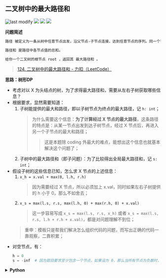 ## 二叉树中的最大路径和
<!--START_SECTION:badge-->

![last modify](https://img.shields.io/static/v1?label=last%20modify&message=2025-07-08%2016%3A53%3A13&color=yellowgreen&style=flat-square)
[![](https://img.shields.io/static/v1?label=&message=%E5%9B%B0%E9%9A%BE&color=yellow&style=flat-square)](../../../README.md#困难)
[![](https://img.shields.io/static/v1?label=&message=LeetCode&color=green&style=flat-square)](../../../README.md#leetcode)
[![](https://img.shields.io/static/v1?label=&message=%E6%A0%91%E5%BD%A2%E9%80%92%E5%BD%92&color=blue&style=flat-square)](../../../README.md#树形递归)

<!--END_SECTION:badge-->
<!--info
tags: [TreeDP]
source: LeetCode
level: 困难
number: '0124'
name: 二叉树中的最大路径和
companies: []
-->

<summary><b>问题简述</b></summary>

```txt
路径 被定义为一条从树中任意节点出发，沿父节点-子节点连接，达到任意节点的序列。同一个节点在一条路径序列中 至多出现一次 。该路径 至少包含一个 节点，且不一定经过根节点。

路径和 是路径中各节点值的总和。

给你一个二叉树的根节点 root ，返回其 最大路径和 。
```
> [124. 二叉树中的最大路径和 - 力扣（LeetCode）](https://leetcode-cn.com/problems/binary-tree-maximum-path-sum/)

<!-- 
<details><summary><b>详细描述</b></summary>

```txt
```

</details>
-->


<!-- <div align="center"><img src="../../../_assets/xxx.png" height="300" /></div> -->

<summary><b>思路：树形DP</b></summary>

- 考虑对以 X 为头结点的树，为了求得最大路径和，需要从左右子树获取哪些信息？
- 根据要求，显然需要知道：
    1. 子树能提供的最大和路径，即以子树节点为终点的最大路径，记 `h: int`；
        > 为什么需要这个信息：**为了计算经过 X 节点的最大路径**，这条路径的特点是：从某一节点出发到达子树节点，经过 X 节点后，再进入另一个子节点的最大和路径；
        >> 这是本题除 coding 外最大的难点，能想出这个信息也就基本解决这个问题了；
    2. 子树中的最大路径和（即子问题）：为了比较得出全局最大路径和，记 `s: int`；
- 假设子树的这些信息已知，怎么求 X 节点的上述信息：
    1. `x_h = x.val + max(0, l.h, r.h)`
        > 因为需要经过 X 节点，所以必须加上 x.val，同时如果左右子树提供的 h 小于 0，那么不如舍去；
    2. `x_s = max(l.s, r.s, max(l.h, 0) + max(r.h, 0) + x.val)`
        > 这一步容易写成 `x_s = max(l.s, r.s, x_h)` 或者 `x_s = max(l.s, r.s, l.h + r.h + x.val)`，都是对问题理解不到位；
    > 重申：模板只是帮我们解决怎么组织代码的问题，而写出正确的代码一靠观察，二靠积累；
- 对空节点，有：
    ```python
    h = 0
    s = -inf  # 因为题目要求至少包含一个节点，如果设为 0，那么当所有节点为负数时，就会出错
    ```

<details><summary><b>Python</b></summary>

```python
# Definition for a binary tree node.
# class TreeNode:
#     def __init__(self, val=0, left=None, right=None):
#         self.val = val
#         self.left = left
#         self.right = right
class Solution:
    def maxPathSum(self, root: Optional[TreeNode]) -> int:
        
        from dataclasses import dataclass

        @dataclass
        class Info:
            h: int  # 该节点能提供的最大路径（含节点本身）
            s: int  # 该节点下的最大路径（可能不包含该节点）

        # 事实上 Info 里的 s 完全可以用一个全局变量来代替，这里是为了尽量拟合模板；熟练之后就不必这么做了。
        
        def dfs(x):
            if not x:
                # 对空节点，初始化 h=0, s=负无穷
                return Info(0, float('-inf'))
            
            l, r = dfs(x.left), dfs(x.right)
            x_h = x.val + max(0, l.h, r.h)
            x_s = max(l.s, r.s, max(l.h, 0) + max(r.h, 0) + x.val)
            return Info(x_h, x_s)
        
        return dfs(root).s
```

</details>

